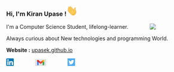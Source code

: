 ### Hi, I'm Kiran Upase !<img width="30" src="https://raw.githubusercontent.com/ABSphreak/ABSphreak/master/gifs/Hi.gif">

<img align="right" width="120" src="https://learncodeonline.in/mascot.png">

I'm a Computer Science Student, lifelong-learner.

Always curious about New technologies and programming World.

**Website :** [upasek.github.io](https://upasek.github.io/)

[<img src='images/LinkedIn2.png' width='20'>](https://www.linkedin.com/in/kiranupase/ "LinkedIn")
&ensp;&ensp;&ensp;&ensp;&ensp;&ensp;&ensp;
[<img src='images/mail.png' width='30'>](mailto:kvsupase@gmail.com "Mail")
&ensp;&ensp;&ensp;&ensp;&ensp;&ensp;&ensp;
[<img src='images/Twitter.png' width='20'>](https://twitter.com/Kiranupase86 "Twitter")



<!--
[<img src="images/LeetCode.png" width='20' height='20'> ](https://leetcode.com/KiranUpase/)

<!--
**upasek/upasek** is a ✨ _special_ ✨ repository because its `README.md` (this file) appears on your GitHub profile.

Here are some ideas to get you started:

- 🔭 I’m currently working on ...
- 🌱 I’m currently learning ...
- 👯 I’m looking to collaborate on ...
- 🤔 I’m looking for help with ...
- 💬 Ask me about ...
- 📫 How to reach me: ...
- 😄 Pronouns: ...
- ⚡ Fun fact: ...
- <img src="images/LeetCode.png" width='20' height='20'> [LeetCode](https://leetcode.com/KiranUpase/)
- ![LOC Mascot](https://learncodeonline.in/mascot.png)

<p align="right">
  <img width="120" src="https://learncodeonline.in/mascot.png" alt="Material Bread logo">
</p>
-->
